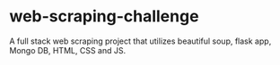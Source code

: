 # web-scraping-challenge
A full stack web scraping project that utilizes beautiful soup, flask app, Mongo DB, HTML, CSS and JS.
